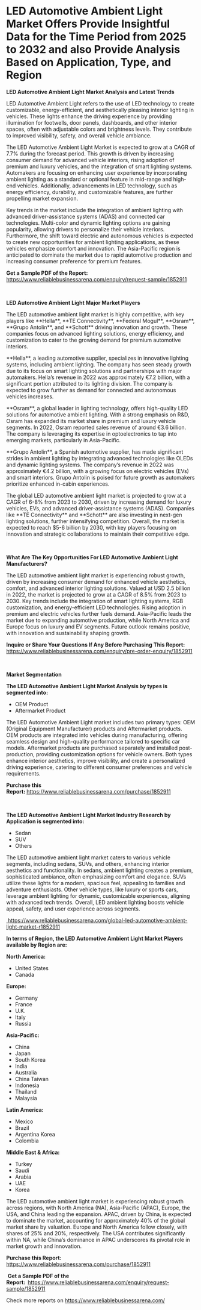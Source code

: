 <p><h1>LED Automotive Ambient Light Market Offers Provide Insightful Data for the Time Period from 2025 to 2032 and also Provide Analysis Based on Application, Type, and Region</h1></p><p><strong>LED Automotive Ambient Light Market Analysis and Latest Trends</strong></p>
<p><p>LED Automotive Ambient Light refers to the use of LED technology to create customizable, energy-efficient, and aesthetically pleasing interior lighting in vehicles. These lights enhance the driving experience by providing illumination for footwells, door panels, dashboards, and other interior spaces, often with adjustable colors and brightness levels. They contribute to improved visibility, safety, and overall vehicle ambiance.</p><p>The LED Automotive Ambient Light Market is expected to grow at a CAGR of 7.7% during the forecast period. This growth is driven by increasing consumer demand for advanced vehicle interiors, rising adoption of premium and luxury vehicles, and the integration of smart lighting systems. Automakers are focusing on enhancing user experience by incorporating ambient lighting as a standard or optional feature in mid-range and high-end vehicles. Additionally, advancements in LED technology, such as energy efficiency, durability, and customizable features, are further propelling market expansion.</p><p>Key trends in the market include the integration of ambient lighting with advanced driver-assistance systems (ADAS) and connected car technologies. Multi-color and dynamic lighting options are gaining popularity, allowing drivers to personalize their vehicle interiors. Furthermore, the shift toward electric and autonomous vehicles is expected to create new opportunities for ambient lighting applications, as these vehicles emphasize comfort and innovation. The Asia-Pacific region is anticipated to dominate the market due to rapid automotive production and increasing consumer preference for premium features.</p></p>
<p><strong>Get a Sample PDF of the Report:&nbsp;</strong> <a href="https://www.reliablebusinessarena.com/enquiry/request-sample/1852911?utm_campaign=1912&utm_medium=2&utm_source=Github&utm_content=ia&utm_term=24012025&utm_id=led-automotive-ambient-light">https://www.reliablebusinessarena.com/enquiry/request-sample/1852911</a></p>
<p>&nbsp;</p>
<p><strong>LED Automotive Ambient Light Major Market Players</strong></p>
<p><p>The LED automotive ambient light market is highly competitive, with key players like **Hella**, **TE Connectivity**, **Federal Mogul**, **Osram**, **Grupo Antolin**, and **Schott** driving innovation and growth. These companies focus on advanced lighting solutions, energy efficiency, and customization to cater to the growing demand for premium automotive interiors.</p><p>**Hella**, a leading automotive supplier, specializes in innovative lighting systems, including ambient lighting. The company has seen steady growth due to its focus on smart lighting solutions and partnerships with major automakers. Hella’s revenue in 2022 was approximately €7.2 billion, with a significant portion attributed to its lighting division. The company is expected to grow further as demand for connected and autonomous vehicles increases.</p><p>**Osram**, a global leader in lighting technology, offers high-quality LED solutions for automotive ambient lighting. With a strong emphasis on R&D, Osram has expanded its market share in premium and luxury vehicle segments. In 2022, Osram reported sales revenue of around €3.6 billion. The company is leveraging its expertise in optoelectronics to tap into emerging markets, particularly in Asia-Pacific.</p><p>**Grupo Antolin**, a Spanish automotive supplier, has made significant strides in ambient lighting by integrating advanced technologies like OLEDs and dynamic lighting systems. The company’s revenue in 2022 was approximately €4.2 billion, with a growing focus on electric vehicles (EVs) and smart interiors. Grupo Antolin is poised for future growth as automakers prioritize enhanced in-cabin experiences.</p><p>The global LED automotive ambient light market is projected to grow at a CAGR of 6-8% from 2023 to 2030, driven by increasing demand for luxury vehicles, EVs, and advanced driver-assistance systems (ADAS). Companies like **TE Connectivity** and **Schott** are also investing in next-gen lighting solutions, further intensifying competition. Overall, the market is expected to reach $5-6 billion by 2030, with key players focusing on innovation and strategic collaborations to maintain their competitive edge.</p></p>
<p>&nbsp;</p>
<p><strong>What Are The Key Opportunities For LED Automotive Ambient Light Manufacturers?</strong></p>
<p><p>The LED automotive ambient light market is experiencing robust growth, driven by increasing consumer demand for enhanced vehicle aesthetics, comfort, and advanced interior lighting solutions. Valued at USD 2.5 billion in 2022, the market is projected to grow at a CAGR of 8.5% from 2023 to 2030. Key trends include the integration of smart lighting systems, RGB customization, and energy-efficient LED technologies. Rising adoption in premium and electric vehicles further fuels demand. Asia-Pacific leads the market due to expanding automotive production, while North America and Europe focus on luxury and EV segments. Future outlook remains positive, with innovation and sustainability shaping growth.</p></p>
<p><strong>Inquire or Share Your Questions If Any Before Purchasing This Report:</strong> <a href="https://www.reliablebusinessarena.com/enquiry/pre-order-enquiry/1852911?utm_campaign=1912&utm_medium=2&utm_source=Github&utm_content=ia&utm_term=24012025&utm_id=led-automotive-ambient-light">https://www.reliablebusinessarena.com/enquiry/pre-order-enquiry/1852911</a></p>
<p>&nbsp;</p>
<p><strong>Market Segmentation</strong></p>
<p><strong>The LED Automotive Ambient Light Market Analysis by types is segmented into:</strong></p>
<p><ul><li>OEM Product</li><li>Aftermarket Product</li></ul></p>
<p><p>The LED Automotive Ambient Light market includes two primary types: OEM (Original Equipment Manufacturer) products and Aftermarket products. OEM products are integrated into vehicles during manufacturing, offering seamless design and high-quality performance tailored to specific car models. Aftermarket products are purchased separately and installed post-production, providing customization options for vehicle owners. Both types enhance interior aesthetics, improve visibility, and create a personalized driving experience, catering to different consumer preferences and vehicle requirements.</p></p>
<p><strong>Purchase this Report:&nbsp;</strong><a href="https://www.reliablebusinessarena.com/purchase/1852911?utm_campaign=1912&utm_medium=2&utm_source=Github&utm_content=ia&utm_term=24012025&utm_id=led-automotive-ambient-light">https://www.reliablebusinessarena.com/purchase/1852911</a></p>
<p>&nbsp;</p>
<p><strong>The LED Automotive Ambient Light Market Industry Research by Application is segmented into:</strong></p>
<p><ul><li>Sedan</li><li>SUV</li><li>Others</li></ul></p>
<p><p>The LED automotive ambient light market caters to various vehicle segments, including sedans, SUVs, and others, enhancing interior aesthetics and functionality. In sedans, ambient lighting creates a premium, sophisticated ambiance, often emphasizing comfort and elegance. SUVs utilize these lights for a modern, spacious feel, appealing to families and adventure enthusiasts. Other vehicle types, like luxury or sports cars, leverage ambient lighting for dynamic, customizable experiences, aligning with advanced tech trends. Overall, LED ambient lighting boosts vehicle appeal, safety, and user experience across segments.</p></p>
<p><a href="https://www.reliablebusinessarena.com/global-led-automotive-ambient-light-market-r1852911?utm_campaign=1912&utm_medium=2&utm_source=Github&utm_content=ia&utm_term=24012025&utm_id=led-automotive-ambient-light">&nbsp;https://www.reliablebusinessarena.com/global-led-automotive-ambient-light-market-r1852911</a></p>
<p><strong>In terms of Region, the LED Automotive Ambient Light Market Players available by Region are:</strong></p>
<p>
    <p> <strong> North America: </strong>
        <ul>
            <li>United States</li>
            <li>Canada</li>
        </ul>
        </p> 
    <p> <strong> Europe: </strong>
        <ul>
            <li>Germany</li>
            <li>France</li>
            <li>U.K.</li>
            <li>Italy</li>
            <li>Russia</li>
        </ul>
        </p> 
    <p> <strong> Asia-Pacific: </strong>
        <ul>
            <li>China</li>
            <li>Japan</li>
            <li>South Korea</li>
            <li>India</li>
            <li>Australia</li>
            <li>China Taiwan</li>
            <li>Indonesia</li>
            <li>Thailand</li>
            <li>Malaysia</li>
        </ul>
        </p> 
    <p> <strong> Latin America: </strong>
        <ul>
            <li>Mexico</li>
            <li>Brazil</li>
            <li>Argentina Korea</li>
            <li>Colombia</li>
        </ul>
        </p> 
    <p> <strong> Middle East & Africa: </strong>
        <ul>
            <li>Turkey</li>
            <li>Saudi</li>
            <li>Arabia</li>
            <li>UAE</li>
            <li>Korea</li>
        </ul>
    </p>
    </p>
<p><p>The LED automotive ambient light market is experiencing robust growth across regions, with North America (NA), Asia-Pacific (APAC), Europe, the USA, and China leading the expansion. APAC, driven by China, is expected to dominate the market, accounting for approximately 40% of the global market share by valuation. Europe and North America follow closely, with shares of 25% and 20%, respectively. The USA contributes significantly within NA, while China’s dominance in APAC underscores its pivotal role in market growth and innovation.</p></p>
<p><strong>Purchase this Report: </strong><a href="https://www.reliablebusinessarena.com/purchase/1852911?utm_campaign=1912&utm_medium=2&utm_source=Github&utm_content=ia&utm_term=24012025&utm_id=led-automotive-ambient-light">https://www.reliablebusinessarena.com/purchase/1852911</a></p>
<p>&nbsp;<strong>Get a Sample PDF of the Report:&nbsp;&nbsp;</strong><a href="https://www.reliablebusinessarena.com/enquiry/request-sample/1852911?utm_campaign=1912&utm_medium=2&utm_source=Github&utm_content=ia&utm_term=24012025&utm_id=led-automotive-ambient-light">https://www.reliablebusinessarena.com/enquiry/request-sample/1852911</a></p>
<p><strong></strong></p>
<p>Check more reports on <a href="https://www.reliablebusinessarena.com/?utm_campaign=1912&utm_medium=2&utm_source=Github&utm_content=ia&utm_term=24012025&utm_id=led-automotive-ambient-light">https://www.reliablebusinessarena.com/</a></p>